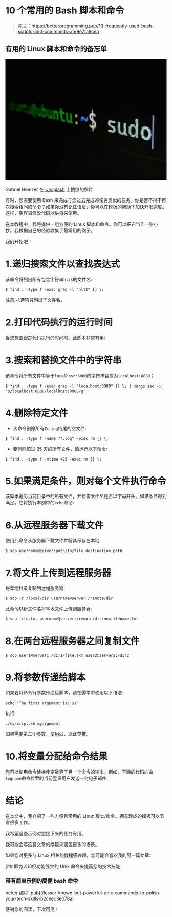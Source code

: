 # 10 个常用的 Bash 脚本和命令

> 原文：<https://betterprogramming.pub/10-frequently-used-bash-scripts-and-commands-afe9e7fa8cea>

## 有用的 Linux 脚本和命令的备忘单

![](img/861a99eba4e935e0f7bfe004e3d57233.png)

Gabriel Heinzer 在 [Unsplash](https://unsplash.com?utm_source=medium&utm_medium=referral) 上拍摄的照片

有时，您需要使用 Bash 来完成与您过去完成的任务类似的任务。你是否不得不再次搜索相同的命令？如果你没有记住语法，你可以在模板的帮助下加快开发速度。这样，更容易修改代码以供将来使用。

在本教程中，我将提供一组方便的 Linux 脚本和命令。你可以把它当作一张小抄。我根据自己的经验收集了最常用的例子。

我们开始吧！

# 1.递归搜索文件以查找表达式

该命令将列出所有包含字符串`nltk`的文件名:

```
$ find . -type f -exec grep -l "nltk" {} \;
```

注意,`-l`选项只列出了文件名。

# 2.打印代码执行的运行时间

当您想要跟踪代码执行的时间时，此脚本非常有用:

# 3.搜索和替换文件中的字符串

该命令将所有文件中等于`localhost:8000`的字符串替换为`localhost:8080`；

```
$ find . -type f -exec grep -l "localhost:8000" {} \; | xargs sed -i 's/localhost:8000/localhost:8080/g'
```

# 4.删除特定文件

*   该命令删除所有以`.log`结尾的空文件:

```
$ find . -type f -name "*.log" -exec rm {} \;
```

*   要删除超过 25 天的所有文件，请运行以下命令:

```
$ find . -type f -mtime +25 -exec rm {} \;
```

# 5.如果满足条件，则对每个文件执行命令

该脚本遍历当前目录中的所有文件，并检查文件名是否以字母开头。如果条件得到满足，它将执行本例中的`echo`命令:

# 6.从远程服务器下载文件

使用此命令从服务器下载文件并将其保存在本地:

```
$ scp username@server:path/to/file destination_path
```

# 7.将文件上传到远程服务器

将本地目录复制到远程服务器:

```
$ scp -r /local/dir username@server:/remote/dir
```

此命令以新文件名将本地文件上传到服务器:

```
$ scp file.txt username@server:/remote/dir/newfilename.txt
```

# 8.在两台远程服务器之间复制文件

```
$ scp user1@server1:/dir1/file.txt user2@server2:/dir2
```

# 9.将参数传递给脚本

如果要将命令行参数传递给脚本，请在脚本中使用以下语法:

```
echo "The first argument is: $1"
```

执行:

```
./myscript.sh myargument
```

如果需要第二个参数，使用`$2`，以此类推。

# 10.将变量分配给命令结果

您可以使用命令替换使变量等于另一个命令的输出。例如，下面的代码向由`logname`命令检索的当前登录用户发送一封电子邮件:

# 结论

在本文中，我介绍了一些方便且常用的 Linux 脚本/命令。拥有现成的模板可以节省很多工作。

我希望这些示例对您接下来的任务有用。

我可能会写这篇文章的续篇来涵盖更多的场景。

如果您对更多与 Linux 相关的教程感兴趣，您可能会喜欢我的另一篇文章:

[](/lesser-known-but-powerful-unix-commands-to-polish-your-tech-skills-b2ceec3e078a) [## 鲜为人知但功能强大的 Unix 命令来提高您的技术技能

### 带有简单示例的简便 bash 命令

better 编程. pub](/lesser-known-but-powerful-unix-commands-to-polish-your-tech-skills-b2ceec3e078a) 

感谢您的阅读，下次再见！